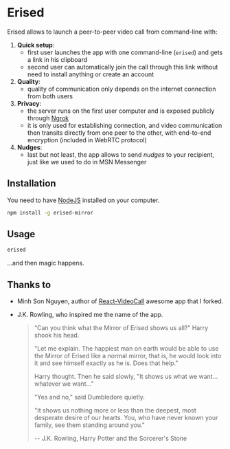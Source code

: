 # Erised

Erised allows to launch a peer-to-peer video call from command-line with:

1. **Quick setup**:
    - first user launches the app with one command-line (`erised`) and gets a link in his clipboard
    - second user can automatically join the call through this link without need to install anything or create an account
2. **Quality**:
    - quality of communication only depends on the internet connection from both users
3. **Privacy**:
    - the server runs on the first user computer and is exposed publicly through [Ngrok](https://ngrok.com/)
    - it is only used for establishing connection, and video communication then transits directly from one peer to the
  other, with end-to-end encryption (included in WebRTC protocol)
4. **Nudges**:
    - last but not least, the app allows to send *nudges* to your recipient, just like we used to do in MSN Messenger

## Installation

You need to have [NodeJS](https://nodejs.org/en/) installed on your computer.

```bash
npm install -g erised-mirror
```

## Usage

```bash
erised
```
...and then magic happens.

## Thanks to

- Minh Son Nguyen, author of [React-VideoCall](https://github.com/nguymin4/react-videocall) awesome app that I forked.
- J.K. Rowling, who inspired me the name of the app.

  > “Can you think what the Mirror of Erised shows us all?" Harry shook his head.
  >
  > "Let me explain. The happiest man on earth would be able to use the Mirror of Erised like a normal mirror, that is, he would look into it and see himself exactly as he is. Does that help."
  >
  > Harry thought. Then he said slowly, "It shows us what we want... whatever we want..."
  >
  > "Yes and no," said Dumbledore quietly.
  >
  > "It shows us nothing more or less than the deepest, most desperate desire of our hearts. You, who have never known your family, see them standing around you."
  >
  > -- J.K. Rowling, Harry Potter and the Sorcerer's Stone